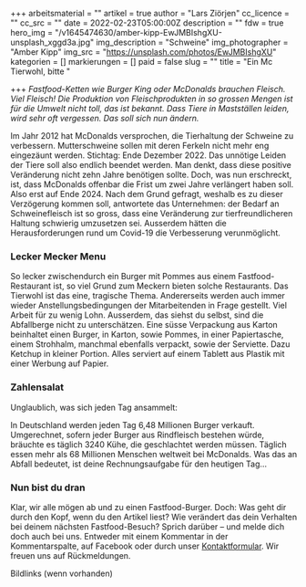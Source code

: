 +++
arbeitsmaterial = ""
artikel = true
author = "Lars Ziörjen"
cc_licence = ""
cc_src = ""
date = 2022-02-23T05:00:00Z
description = ""
fdw = true
hero_img = "/v1645474630/amber-kipp-EwJMBIshgXU-unsplash_xggd3a.jpg"
img_description = "Schweine"
img_photographer = "Amber Kipp"
img_src = "https://unsplash.com/photos/EwJMBIshgXU"
kategorien = []
markierungen = []
paid = false
slug = ""
title = "Ein Mc Tierwohl, bitte "

+++
_Fastfood-Ketten wie Burger King oder McDonalds brauchen Fleisch. Viel Fleisch! Die Produktion von Fleischprodukten in so grossen Mengen ist für die Umwelt nicht toll, das ist bekannt. Dass Tiere in Mastställen leiden, wird sehr oft vergessen. Das soll sich nun ändern._

Im Jahr 2012 hat McDonalds versprochen, die Tierhaltung der Schweine zu verbessern. Mutterschweine sollen mit deren Ferkeln nicht mehr eng eingezäunt werden. Stichtag: Ende Dezember 2022. Das unnötige Leiden der Tiere soll also endlich beendet werden. Man denkt, dass diese positive Veränderung nicht zehn Jahre benötigen sollte. Doch, was nun erschreckt, ist, dass McDonalds offenbar die Frist um zwei Jahre verlängert haben soll. Also erst auf Ende 2024. Nach dem Grund gefragt, weshalb es zu dieser Verzögerung kommen soll, antwortete das Unternehmen: der Bedarf an Schweinefleisch ist so gross, dass eine Veränderung zur tierfreundlicheren Haltung schwierig umzusetzen sei. Ausserdem hätten die Herausforderungen rund um Covid-19 die Verbesserung verunmöglicht.

### Lecker Mecker Menu

So lecker zwischendurch ein Burger mit Pommes aus einem Fastfood-Restaurant ist, so viel Grund zum Meckern bieten solche Restaurants. Das Tierwohl ist das eine, tragische Thema. Andererseits werden auch immer wieder Anstellungsbedingungen der Mitarbeitenden in Frage gestellt. Viel Arbeit für zu wenig Lohn. Ausserdem, das siehst du selbst, sind die Abfallberge nicht zu unterschätzen. Eine süsse Verpackung aus Karton beinhaltet einen Burger, in Karton, sowie Pommes, in einer Papiertasche, einem Strohhalm, manchmal ebenfalls verpackt, sowie der Serviette. Dazu Ketchup in kleiner Portion. Alles serviert auf einem Tablett aus Plastik mit einer Werbung auf Papier.

### Zahlensalat

Unglaublich, was sich jeden Tag ansammelt:

In Deutschland werden jeden Tag 6,48 Millionen Burger verkauft. Umgerechnet, sofern jeder Burger aus Rindfleisch bestehen würde, bräuchte es täglich 3240 Kühe, die geschlachtet werden müssen. Täglich essen mehr als 68 Millionen Menschen weltweit bei McDonalds. Was das an Abfall bedeutet, ist deine Rechnungsaufgabe für den heutigen Tag…

### Nun bist du dran

Klar, wir alle mögen ab und zu einen Fastfood-Burger. Doch: Was geht dir durch den Kopf, wenn du den Artikel liest? Wie verändert das dein Verhalten bei deinem nächsten Fastfood-Besuch? Sprich darüber – und melde dich doch auch bei uns. Entweder mit einem Kommentar in der Kommentarspalte, auf Facebook oder durch unser [Kontaktformular](https://www.chinderzytig.ch/kontakt/). Wir freuen uns auf Rückmeldungen.

Bildlinks (wenn vorhanden)